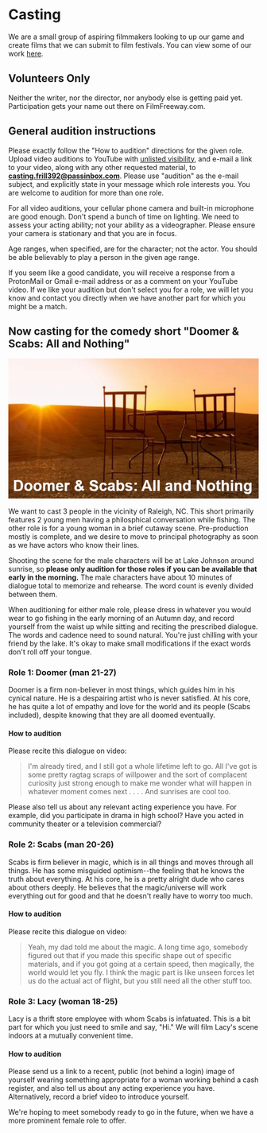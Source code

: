 # Casting

We are a small group of aspiring filmmakers looking to up our game and create films that we can submit to film festivals.  You can view some of our work [here](https://www.youtube.com/@useless.poodle).

## Volunteers Only

Neither the writer, nor the director, nor anybody else is getting paid yet.  Participation gets your name out there on FilmFreeway.com.

## General audition instructions

Please exactly follow the "How to audition" directions for the given role.  Upload video auditions to YouTube with [unlisted visibility](https://support.google.com/youtube/answer/157177), and e-mail a link to your video, along with any other requested material, to  **casting.frill392@passinbox.com**.  Please use "audition" as the e-mail subject, and explicitly state in your message which role interests you.  You are welcome to audition for more than one role.

For all video auditions, your cellular phone camera and built-in microphone are good enough.  Don't spend a bunch of time on lighting.  We need to assess your acting ability; not your ability as a videographer.  Please ensure your camera is stationary and that you are in focus.

Age ranges, when specified, are for the character; not the actor.  You should be able believably to play a person in the given age range.

If you seem like a good candidate, you will receive a response from a ProtonMail or Gmail e-mail address or as a comment on your YouTube video.  If we like your audition but don't select you for a role, we will let you know and contact you directly when we have another part for which you might be a match.

## Now casting for the comedy short "Doomer & Scabs: All and Nothing"

![Doomer & Scabs: All and Nothing](/images/dns_aan.jpg)

We want to cast 3 people in the vicinity of Raleigh, NC.  This short primarily features 2 young men having a philosphical conversation while fishing.  The other role is for a young woman in a brief cutaway scene.  Pre-production mostly is complete, and we desire to move to principal photography as soon as we have actors who know their lines.

Shooting the scene for the male characters will be at Lake Johnson around sunrise, so **please only audition for those roles if you can be available that early in the morning.**  The male characters have about 10 minutes of dialogue total to memorize and rehearse.  The word count is evenly divided between them.

When auditioning for either male role, please dress in whatever you would wear to go fishing in the early morning of an Autumn day, and record yourself from the waist up while sitting and reciting the prescribed dialogue.  The words and cadence need to sound natural.  You're just chilling with your friend by the lake.  It's okay to make small modifications if the exact words don't roll off your tongue.

### Role 1: Doomer (man 21-27)

Doomer is a firm non-believer in most things, which guides him in his cynical nature. He is a despairing artist who is never satisfied. At his core, he has quite a lot of empathy and love for the world and its people (Scabs included), despite knowing that they are all doomed eventually.

#### How to audition

Please recite this dialogue on video:

> I'm already tired, and I still got a whole lifetime left to go.  All I've got is some pretty ragtag scraps of willpower and the sort of complacent curiosity just strong enough to make me wonder what will happen in whatever moment comes next . . . .  And sunrises are cool too.

Please also tell us about any relevant acting experience you have.  For example, did you participate in drama in high school?  Have you acted in community theater or a television commercial?

### Role 2: Scabs (man 20-26)

Scabs is firm believer in magic, which is in all things and moves through all things. He has some misguided optimism--the feeling that he knows the truth about everything.  At his core, he is a pretty alright dude who cares about others deeply.  He believes that the magic/universe will work everything out for good and that he doesn't really have to worry too much.

#### How to audition

Please recite this dialogue on video:

> Yeah, my dad told me about the magic. A long time ago, somebody figured out that if you made this specific shape out of specific materials, and if you got going at a certain speed, then magically, the world would let you fly.  I think the magic part is like unseen forces let us do the actual act of flight, but you still need all the other stuff too.

### Role 3: Lacy (woman 18-25)

Lacy is a thrift store employee with whom Scabs is infatuated.  This is a bit part for which you just need to smile and say, "Hi."  We will film Lacy's scene indoors at a mutually convenient time.

#### How to audition

Please send us a link to a recent, public (not behind a login) image of yourself wearing something appropriate for a woman working behind a cash register, and also tell us about any acting experience you have.  Alternatively, record a brief video to introduce yourself.

We're hoping to meet somebody ready to go in the future, when we have a more prominent female role to offer.
